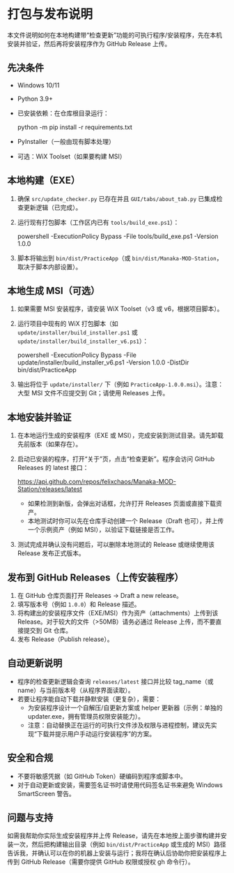 打包与发布说明
=================

本文件说明如何在本地构建带“检查更新”功能的可执行程序/安装程序，先在本机安装并验证，然后再将安装程序作为 GitHub Release 上传。

先决条件
-------
- Windows 10/11
- Python 3.9+
- 已安装依赖：在仓库根目录运行：

    python -m pip install -r requirements.txt

- PyInstaller（一般由现有脚本处理）
- 可选：WiX Toolset（如果要构建 MSI）

本地构建（EXE）
-----------------
1. 确保 `src/update_checker.py` 已存在并且 `GUI/tabs/about_tab.py` 已集成检查更新逻辑（已完成）。
2. 运行现有打包脚本（工作区内已有 `tools/build_exe.ps1`）：

    powershell -ExecutionPolicy Bypass -File tools/build_exe.ps1 -Version 1.0.0

3. 脚本将输出到 `bin/dist/PracticeApp`（或 `bin/dist/Manaka-MOD-Station`，取决于脚本内部设置）。

本地生成 MSI（可选）
-------------------
1. 如果需要 MSI 安装程序，请安装 WiX Toolset（v3 或 v6，根据项目脚本）。
2. 运行项目中现有的 WiX 打包脚本（如 `update/installer/build_installer.ps1` 或 `update/installer/build_installer_v6.ps1`）：

    powershell -ExecutionPolicy Bypass -File update/installer/build_installer_v6.ps1 -Version 1.0.0 -DistDir bin/dist/PracticeApp

3. 输出将位于 `update/installer/` 下（例如 `PracticeApp-1.0.0.msi`）。注意：大型 MSI 文件不应提交到 Git；请使用 Releases 上传。

本地安装并验证
----------------
1. 在本地运行生成的安装程序（EXE 或 MSI），完成安装到测试目录。请先卸载先前版本（如果存在）。
2. 启动已安装的程序，打开“关于”页，点击“检查更新”。程序会访问 GitHub Releases 的 latest 接口：

    https://api.github.com/repos/felixchaos/Manaka-MOD-Station/releases/latest

   - 如果检测到新版，会弹出对话框，允许打开 Releases 页面或直接下载资产。
   - 本地测试时你可以先在仓库手动创建一个 Release（Draft 也可），并上传一个示例资产（例如 MSI），以验证下载链接是否工作。

3. 测试完成并确认没有问题后，可以删除本地测试的 Release 或继续使用该 Release 发布正式版本。

发布到 GitHub Releases（上传安装程序）
----------------------------------
1. 在 GitHub 仓库页面打开 Releases -> Draft a new release。
2. 填写版本号（例如 `1.0.0`）和 Release 描述。
3. 将构建出的安装程序文件（EXE/MSI）作为资产（attachments）上传到该 Release。对于较大的文件（>50MB）请务必通过 Release 上传，而不要直接提交到 Git 仓库。
4. 发布 Release（Publish release）。

自动更新说明
------------
- 程序的检查更新逻辑会查询 `releases/latest` 接口并比较 tag_name（或 name）与当前版本号（从程序界面读取）。
- 若要让程序能自动下载并静默安装（更复杂），需要：
  - 为安装程序设计一个自解压/自更新方案或 helper 更新器（示例：单独的 updater.exe，拥有管理员权限安装能力）。
  - 注意：自动替换正在运行的可执行文件涉及权限与进程控制，建议先实现“下载并提示用户手动运行安装程序”的方案。

安全和合规
------------
- 不要将敏感凭据（如 GitHub Token）硬编码到程序或脚本中。
- 对于自动更新或安装，需要签名证书时请使用代码签名证书来避免 Windows SmartScreen 警告。

问题与支持
-----------
如需我帮助你实际生成安装程序并上传 Release，请先在本地按上面步骤构建并安装一次，然后把构建输出目录（例如 `bin/dist/PracticeApp` 或生成的 MSI）路径告诉我，并确认可以在你的机器上安装与运行；我将在确认后协助你把安装程序上传到 GitHub Release（需要你提供 GitHub 权限或授权 gh 命令行）。
